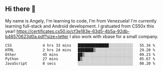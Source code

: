 ## Hi there 👋
My name is Angely, I'm learning to code, I'm from Venezuela!
I'm currently learning full-stack and Android development.
I gratuated from CS50x this year! https://certificates.cs50.io/cf3e183e-63d5-4b5a-92db-b48570623d0a.pdf?size=letter
I also work with xbase for a small company.

 <!--START_SECTION:waka-->

```txt
CSS              4 hrs 33 mins   ██████████████░░░░░░░░░░░   55.34 %
HTML             2 hrs 24 mins   ███████▒░░░░░░░░░░░░░░░░░   29.20 %
Other            45 mins         ██▒░░░░░░░░░░░░░░░░░░░░░░   09.23 %
Python           27 mins         █▒░░░░░░░░░░░░░░░░░░░░░░░   05.67 %
JavaScript       0 secs          ░░░░░░░░░░░░░░░░░░░░░░░░░   00.20 %
```

<!--END_SECTION:waka-->
<!--
**angelycontrerasr/angelycontrerasr** is a ✨ _special_ ✨ repository because its `README.md` (this file) appears on your GitHub profile.

Here are some ideas to get you started:

- 🔭 I’m currently working on ...
- 🌱 I’m currently learning ...
- 👯 I’m looking to collaborate on ...
- 🤔 I’m looking for help with ...
- 💬 Ask me about ...
- 📫 How to reach me: ...
- 😄 Pronouns: ...
- ⚡ Fun fact: ...
-->
